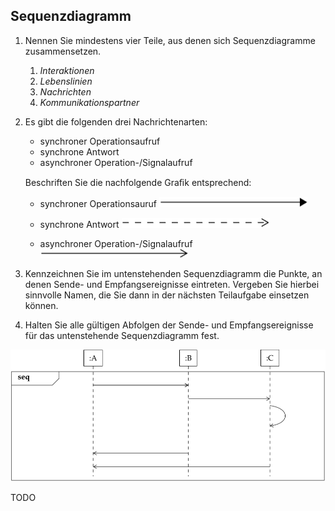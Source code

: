 ## Sequenzdiagramm
1. Nennen Sie mindestens vier Teile, aus denen sich Sequenzdiagramme zusammensetzen.
    1. *Interaktionen*
    2. *Lebenslinien*
    3. *Nachrichten*
    4. *Kommunikationspartner*
2. Es gibt die folgenden drei Nachrichtenarten:
    - synchroner Operationsaufruf
    - synchrone Antwort 
    - asynchroner Operation-/Signalaufruf
    
    Beschriften Sie die nachfolgende Graﬁk entsprechend:
    
     - synchroner Operationsauruf ![Alt text](/Bilder/synchronerOperationsaufruf.PNG)
     
     - synchrone Antwort ![Alt text](/Bilder/synchroneAntwort.PNG)
     
     - asynchroner Operation-/Signalaufruf ![Alt text](/Bilder/Signalaufruf.PNG) 
     
3. Kennzeichnen Sie im untenstehenden Sequenzdiagramm die Punkte, an denen Sende- und Empfangsereignisse eintreten.
 Vergeben Sie hierbei sinnvolle Namen, die Sie dann in der nächsten Teilaufgabe einsetzen können. 
 
4. Halten Sie alle gültigen Abfolgen der Sende- und Empfangsereignisse für das untenstehende Sequenzdiagramm fest.

![Alt text](/Bilder/SequenzdiagrammRoh.PNG) 
 
 TODO
      
    

